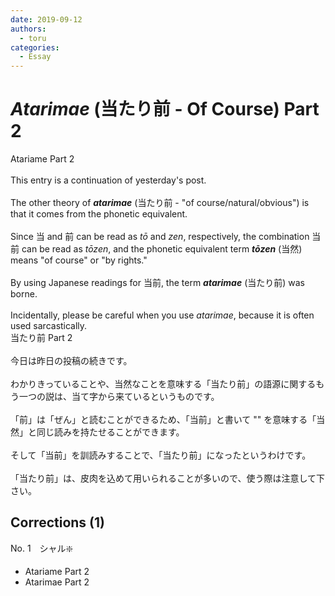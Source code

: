 ```yaml
---
date: 2019-09-12
authors:
  - toru
categories:
  - Essay
---
```


<h1 id="subject_show"><strong><em>Atarimae</strong></em> (当たり前 - Of Course) Part 2</h1>
<div class="date" hidden>Sep 12, 2019 14:52</div>
<div id="post"><div id="body_show_ori">
Atariame Part 2<br/><br/>This entry is a continuation of yesterday's post.<br/><br/>The other theory of <strong><em>atarimae</em></strong> (当たり前 - "of course/natural/obvious") is that it comes from the phonetic equivalent.<br/><br/>Since 当 and 前 can be read as <em>tō</em> and <em>zen</em>, respectively, the combination 当前 can be read as <em>tōzen</em>, and the phonetic equivalent term <strong><em>tōzen</em></strong> (当然) means "of course" or "by rights."<br/><br/>By using Japanese readings for 当前, the term <strong><em>atarimae</em></strong> (当たり前) was borne.<br/><br/>Incidentally, please be careful when you use <em>atarimae</em>, because it is often used sarcastically.
</div></div>

<!-- more -->

<div id="post_ja"><div id="body_show_mo">
当たり前 Part 2<br/><br/>今日は昨日の投稿の続きです。<br/><br/>わかりきっていることや、当然なことを意味する「当たり前」の語源に関するもう一つの説は、当て字から来ているというものです。<br/><br/>「前」は「ぜん」と読むことができるため、「当前」と書いて "" を意味する「当然」と同じ読みを持たせることができます。<br/><br/>そして「当前」を訓読みすることで、「当たり前」になったというわけです。<br/><br/>「当たり前」は、皮肉を込めて用いられることが多いので、使う際は注意して下さい。
</div></div>

## Corrections (1)
<div id="block"><div class="first_name"> No. 1　<span class="just_name">シャル❇️</span></div><div id="block2">
<ul class="correction_field">
<li class="incorrect">Atariame Part 2</li>
<li class="corrected correct">
Atarimae Part 2
</li>
</ul>
</div></div>
